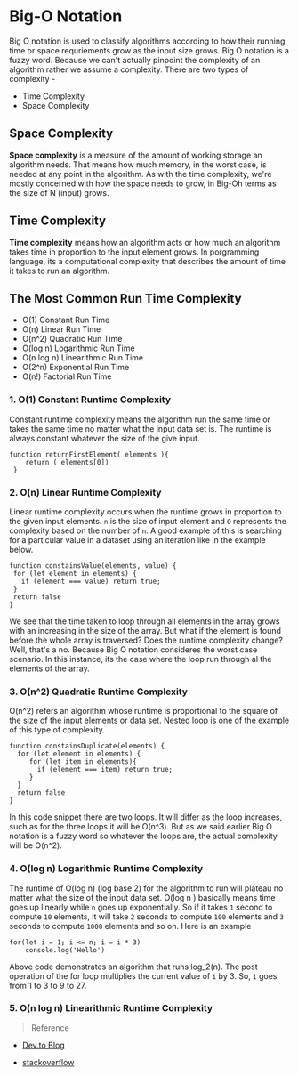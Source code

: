 # Big-O Notation
Big O notation is used to classify algorithms according to how their running time or space requriements grow as the input size grows. Big O notation is a fuzzy word. Because we can't actually pinpoint the complexity of an algorithm rather we assume a complexity. There are two types of complexity - 

- Time Complexity
- Space Complexity 

## Space Complexity
**Space complexity** is a measure of the amount of working storage an algorithm needs. That means how much memory, in the worst case, is needed at any point in the algorithm. As with the time complexity, we're mostly concerned with how the space needs to grow, in Big-Oh terms as the size of N (input) grows.

## Time Complexity 
**Time complexity** means how an algorithm acts or how much an algorithm takes time in proportion to the input element grows. In porgramming language, its a computational complexity that describes the amount of time it takes to run an algorithm. 

## The Most Common Run Time Complexity
- O(1) Constant Run Time 
- O(n) Linear Run Time 
- O(n^2) Quadratic Run Time 
- O(log n) Logarithmic Run Time
- O(n log n) Linearithmic Run Time 
- O(2^n) Exponential Run Time 
- O(n!) Factorial Run Time

### 1. O(1) Constant Runtime Complexity
Constant runtime complexity means the algorithm run the same time or takes the same time no matter what the input data set is. The runtime is always constant whatever the size of the give input.
```
function returnFirstElement( elements ){
	return ( elements[0])
 }
 ```

 ### 2. O(n) Linear Runtime Complexity
 Linear runtime complexity occurs when the runtime grows in proportion to the given input elements. `n` is the size of input element and `O` represents the complexity based on the number of `n`. A good example of this is searching for a particular value in a dataset using an iteration like in the example below.
 ```
 function constainsValue(elements, value) {
  for (let element in elements) {
    if (element === value) return true;
  }
  return false
}
```
We see that the time taken to loop through all elements in the array grows with an increasing in the size of the array. But what if the element is found before the whole array is traversed? Does the runtime complexity change? Well, that's a no. Because Big O notation consideres the worst case scenario. In this instance, its the case where the loop run through al the elements of the array. 

### 3. O(n^2) Quadratic Runtime Complexity

O(n^2) refers an algorithm whose runtime is proportional to the square of the size of the input elements or data set. Nested loop is one of the example of this type of complexity. 
```
function constainsDuplicate(elements) {
  for (let element in elements) {
     for (let item in elements){
       if (element === item) return true;
     }
  }
  return false
}
```
In this code snippet there are two loops. It will differ as the loop increases, such as for the three loops it will be O(n^3). But as we said earlier Big O notation is a fuzzy word so whatever the loops are, the actual complexity will be O(n^2).

### 4. O(log n) Logarithmic Runtime Complexity
The runtime of O(log n) (log base 2) for the algorithm to run will plateau no matter what the size of the input data set. O(log n )  basically means time goes up linearly while `n` goes up exponentially. So if it takes `1` second to compute `10` elements, it will take `2` seconds to compute `100` elements and `3` seconds to compute `1000` elements and so on. Here is an example 
```
for(let i = 1; i <= n; i = i * 3)
    console.log('Hello')
```
Above code demonstrates an algorithm that runs log_2(n). The post operation of the for loop multiplies the current value of `i` by 3. So, `i` goes from 1 to 3 to 9 to 27.

### 5. O(n log n) Linearithmic Runtime Complexity


> Reference
- [Dev.to Blog](https://https://dev.to/sarah_chima/the-big-o-notation-an-introduction-34f7)

- [stackoverflow](https://https://stackoverflow.com/questions/2307283/what-does-olog-n-mean-exactly)
